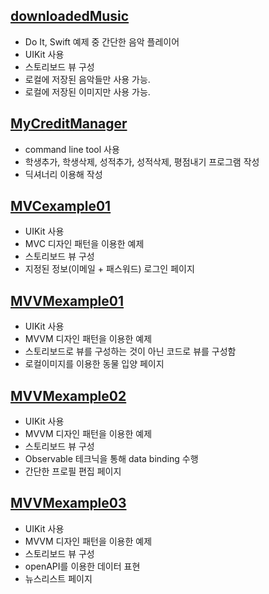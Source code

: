 ## [downloadedMusic](https://github.com/JXHXXN/SWIFT_projects/tree/main/downloadedMusic)
- Do It, Swift 예제 중 간단한 음악 플레이어
- UIKit 사용
- 스토리보드 뷰 구성
- 로컬에 저장된 음악들만 사용 가능.
- 로컬에 저장된 이미지만 사용 가능.

## [MyCreditManager](https://github.com/JXHXXN/SWIFT_projects/tree/main/MyCreditManager)
- command line tool 사용
- 학생추가, 학생삭제, 성적추가, 성적삭제, 평점내기 프로그램 작성
- 딕셔너리 이용해 작성

## [MVCexample01](https://github.com/JXHXXN/SWIFT_projects/tree/main/MVCexample01)
- UIKit 사용
- MVC 디자인 패턴을 이용한 예제
- 스토리보드 뷰 구성
- 지정된 정보(이메일 + 패스워드) 로그인 페이지

## [MVVMexample01](https://github.com/JXHXXN/SWIFT_projects/tree/main/MVVMexample01)
- UIKit 사용
- MVVM 디자인 패턴을 이용한 예제
- 스토리보드로 뷰를 구성하는 것이 아닌 코드로 뷰를 구성함
- 로컬이미지를 이용한 동물 입양 페이지

## [MVVMexample02](https://github.com/JXHXXN/SWIFT_projects/tree/main/MVVMexample02)
- UIKit 사용
- MVVM 디자인 패턴을 이용한 예제
- 스토리보드 뷰 구성
- Observable 테크닉을 통해 data binding 수행
- 간단한 프로필 편집 페이지

## [MVVMexample03](https://github.com/JXHXXN/SWIFT_projects/tree/main/MVVMexample03)
- UIKit 사용
- MVVM 디자인 패턴을 이용한 예제
- 스토리보드 뷰 구성
- openAPI를 이용한 데이터 표현
- 뉴스리스트 페이지
